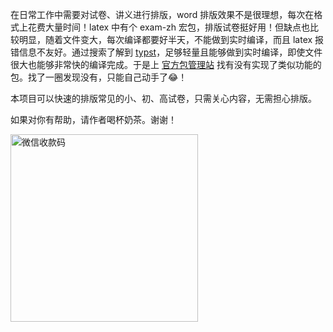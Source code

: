 在日常工作中需要对试卷、讲义进行排版，word 排版效果不是很理想，每次在格式上花费大量时间！latex 中有个 exam-zh 宏包，排版试卷挺好用！但缺点也比较明显，随着文件变大，每次编译都要好半天，不能做到实时编译，而且 latex 报错信息不友好。通过搜索了解到 [typst](https://typst.app/)，足够轻量且能够做到实时编译，即使文件很大也能够非常快的编译完成。于是上 [官方包管理站](https://typst.app/universe/) 找有没有实现了类似功能的包。找了一圈发现没有，只能自己动手了😂！

本项目可以快速的排版常见的小、初、高试卷，只需关心内容，无需担心排版。

如果对你有帮助，请作者喝杯奶茶。谢谢！

<img src="/wechatpay.png" width = "300" alt = "微信收款码"/>